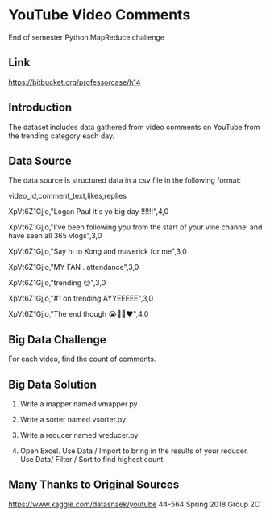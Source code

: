 # YouTube Video Comments

End of semester Python MapReduce challenge

## Link

<https://bitbucket.org/professorcase/h14>

## Introduction

The dataset includes data gathered from video comments on YouTube from the trending category each day.

## Data Source

The data source is structured data in a csv file in the following format:

video_id,comment_text,likes,replies

XpVt6Z1Gjjo,"Logan Paul it's yo big day ‼️‼️‼️",4,0

XpVt6Z1Gjjo,"I've been following you from the start of your vine channel and have seen all 365 vlogs",3,0

XpVt6Z1Gjjo,"Say hi to Kong and maverick for me",3,0

XpVt6Z1Gjjo,"MY FAN . attendance",3,0

XpVt6Z1Gjjo,"trending 😉",3,0

XpVt6Z1Gjjo,"#1 on trending AYYEEEEE",3,0

XpVt6Z1Gjjo,"The end though 😭👍🏻❤️",4,0

## Big Data Challenge

For each video, find the count of comments.

## Big Data Solution

1. Write a mapper named vmapper.py

2. Write a sorter named vsorter.py

3. Write a reducer named vreducer.py

4. Open Excel. Use Data / Import to bring in the results of your reducer. Use Data/ Filter / Sort to find highest count.

## Many Thanks to Original Sources

<https://www.kaggle.com/datasnaek/youtube>
44-564 Spring 2018 Group 2C
